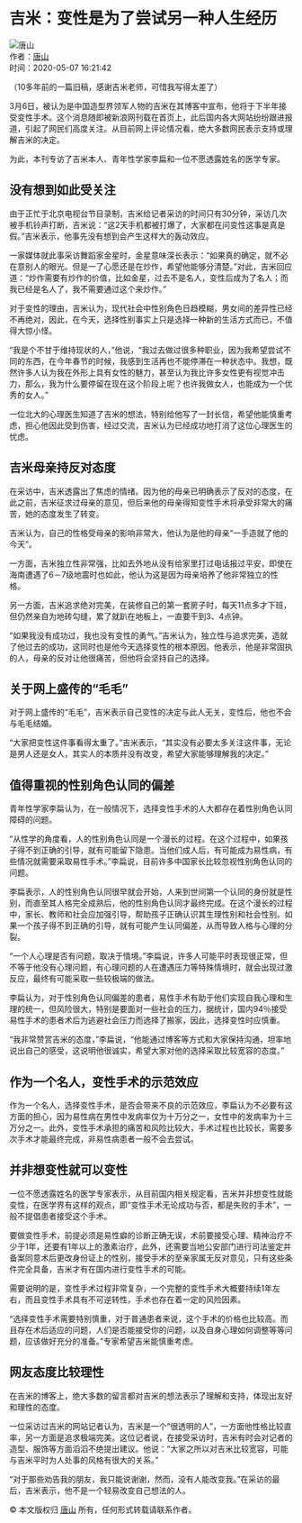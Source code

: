 # 吉米：变性是为了尝试另一种人生经历

![唐山](https://img9.doubanio.com/icon/u36771726-16.jpg)  
作者：[唐山](https://www.douban.com/people/36771726/)  
时间：2020-05-07 16:21:42  

（10多年前的一篇旧稿，感谢吉米老师，可惜我写得太差了）

3月6日，被认为是中国造型界领军人物的吉米在其博客中宣布，他将于下半年接受变性手术。这个消息随即被新浪网刊载在首页上，此后国内各大网站纷纷跟进报道，引起了网民们高度关注。从目前网上评论情况看，绝大多数网民表示支持或理解吉米的决定。

为此，本刊专访了吉米本人、青年性学家李扁和一位不愿透露姓名的医学专家。

## 没有想到如此受关注

由于正忙于北京电视台节目录制，吉米给记者采访的时间只有30分钟，采访几次被手机铃声打断，吉米说：“这2天手机都被打爆了，大家都在问变性这事是真是假。”吉米表示，他事先没有想到会产生这样大的轰动效应。

一家媒体就此事采访舞蹈家金星时，金星意味深长表示：“如果真的确定，就不必在意别人的眼光。但是一了心愿还是在炒作，希望他能够分清楚。”对此，吉米回应道：“炒作需要有炒作的价值，比如金星，过去不是名人，变性后成为了名人；而我已经是名人了，我不需要通过这个来炒作。”

对于变性的理由，吉米认为，现代社会中性别角色日趋模糊，男女间的差异性已经不再绝对，因此，在今天，选择性别事实上只是选择一种新的生活方式而已，不值得大惊小怪。

“我是个不甘于维持现状的人，”他说，“我过去做过很多种职业，因为我希望尝试不同的东西，在今年春节的时候，我感到生活再也不能停滞在一种状态中。我想，既然许多人认为我在外形上具有女性的魅力，甚至认为我比许多女性更有视觉冲击力，那么，我为什么要停留在现在这个阶段上呢？也许我做女人，也能成为一个优秀的女人。”

一位北大的心理医生知道了吉米的想法，特别给他写了一封长信，希望他能慎重考虑，担心他因此受到伤害，经过交流，吉米认为已经成功地打消了这位心理医生的忧虑。

## 吉米母亲持反对态度

在采访中，吉米透露出了焦虑的情绪。因为他的母亲已明确表示了反对的态度，在此之前，吉米征求过母亲的意见，但后来他的母亲得知变性手术将承受非常大的痛苦，她的态度发生了转变。

吉米认为，自己的性格受母亲的影响非常大，他认为是他的母亲“一手造就了他的今天”。

一方面，吉米独立性非常强，比如去外地从没有给家里打过电话报过平安，即使在海南遭遇了6－7级地震时也如此，他认为这是因为母亲培养了他非常独立的性格。

另一方面，吉米追求绝对完美，在装修自己的第一套房子时，每天11点多才下班，但仍然亲自为地砖勾缝，累了就趴在地板上，一直要干到3、4点钟。

“如果我没有成功过，我也没有变性的勇气。”吉米认为，独立性与追求完美，造就了他过去的成功，这同时也是他今天选择变性的根本原因。他表示，他是非常固执的人，母亲的反对让他很痛苦，但他将会坚持自己的选择。

## 关于网上盛传的“毛毛”

对于网上盛传的“毛毛”，吉米表示自己变性的决定与此人无关，变性后，他也不会与毛毛结婚。

“大家把变性这件事看得太重了。”吉米表示，“其实没有必要太多关注这件事，无论是男人还是女人，其实人的本质并没有改变，希望大家能够理解我的决定。”

## 值得重视的性别角色认同的偏差

青年性学家李扁认为，在一般情况下，选择变性手术的人大都存在着性别角色认同障碍的问题。

“从性学的角度看，人的性别角色认同是一个漫长的过程。在这个过程中，如果孩子得不到正确的引导，就有可能留下隐患。当他们成人后，有可能成为易性病，有些情况就需要采取易性手术。”李扁说，目前许多中国家长比较忽视性别角色认同的问题。

李扁表示，人的性别角色认同很早就会开始，人来到世间第一个认同的身份就是性别，而直至其人格完全成熟后，他的性别角色认同才最终完成。在这个漫长的过程中，家长、教师和社会应加强引导，帮助孩子正确认识其生理性别和社会性别。如果一个孩子得不到正确的引导，就有可能产生认同偏差，从而导致人格与心理的分裂。

“一个人心理是否有问题，取决于情境。”李扁说，许多人可能平时表现很正常，但不等于他没有心理问题，有心理问题的人在遭遇压力等特殊情境时，就会出现过激反应，最终有可能采取一些较极端的做法。

李扁认为，对于性别角色认同偏差的患者，易性手术有助于他们实现自我心理和生理的统一，但风险很大，特别是要面对一些社会的压力，据统计，国内94％接受易性手术的患者术后为逃避社会压力而选择了搬家，因此，选择变性时应慎重。

“我非常赞赏吉米的态度，”李扁说，“他能通过博客等方式和大家保持沟通，坦率地说出自己的感受，这说明他很诚实，希望大家对他的选择采取比较宽容的态度。”

## 作为一个名人，变性手术的示范效应

作为一个名人，选择变性手术，是否会带来不良的示范效应，李扁认为不必要有这方面的担心，因为易性病在男性中发病率仅为十万分之一，女性中的发病率为十三万分之一。此外，变性手术承担的痛苦和风险比较大，手术过程也比较长，需要多次手术才能最终完成，非易性病患者一般不会去尝试。

## 并非想变性就可以变性

一位不愿透露姓名的医学专家表示，从目前国内相关规定看，吉米并非想变性就能变性，在医学界有这样的观点，即“变性手术无论成功与否，都是失败的手术”，一般不提倡患者接受这个手术。

要做变性手术，前提必须是易性癖的诊断正确无误，术前要接受心理、精神治疗不少于1年，还要有1年以上的激素治疗，此外，还需要当地公安部门进行司法鉴定并备案同意术后更改身份证上的性别，接受手术的至亲家属无反对意见，只有这些条件完全具备，吉米才有在国内进行变性手术的可能。

需要说明的是，变性手术过程非常复杂，一个完整的变性手术大概要持续1年左右，而且变性手术具有不可逆转性，手术也存在着一定的风险因素。

“选择变性手术需要特别慎重，对于普通患者来说，这个手术的价格也比较高。而且存在术后适应的问题，人们是否能接受你的问题，以及自身心理如何调整等等问题，应该做好充分的准备。”专家希望吉米能慎重考虑。

## 网友态度比较理性

在吉米的博客上，绝大多数的留言都对吉米的想法表示了理解和支持，体现出友好和理性的态度。

一位采访过吉米的网站记者认为，吉米是一个“很透明的人”，一方面他性格比较直率，另一方面是追求极端完美。这位记者说，在接受采访时，吉米有时会对记者的造型、服饰等方面滔滔不绝提出建议。他说：“大家之所以对吉米比较宽容，可能与吉米平时为人处事的风格有很大的关系。”

“对于那些劝告我的朋友，我只能说谢谢，然而，没有人能改变我。”在采访的最后，吉米表示，他不是一个轻易改变自己想法的人。

© 本文版权归 [唐山](https://www.douban.com/people/36771726/) 所有，任何形式转载请联系作者。